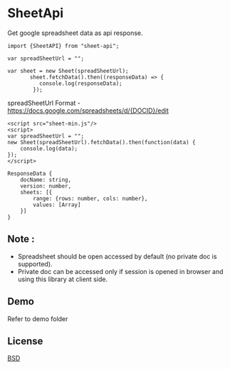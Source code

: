 # SheetApi

Get google spreadsheet data as api response.

```
import {SheetAPI} from "sheet-api";

var spreadSheetUrl = "";

var sheet = new Sheet(spreadSheetUrl);
       sheet.fetchData().then((responseData) => {
          console.log(responseData);
        });

``` 

spreadSheetUrl Format - https://docs.google.com/spreadsheets/d/{DOCID}/edit

``` 
<script src="sheet-min.js"/>
<script>
var spreadSheetUrl = "";
new Sheet(spreadSheetUrl).fetchData().then(function(data) {
    console.log(data);
});
</script>

``` 

```
ResponseData {
    docName: string,
    version: number,
    sheets: [{
        range: {rows: number, cols: number},
        values: [Array]
    }]
} 
```

## Note : 
- Spreadsheet should be open accessed by default (no private doc is supported). 
- Private doc can be accessed only if session is opened in browser and using this library at client side.

## Demo

Refer to demo folder

## License

[BSD](./LICENSE)
